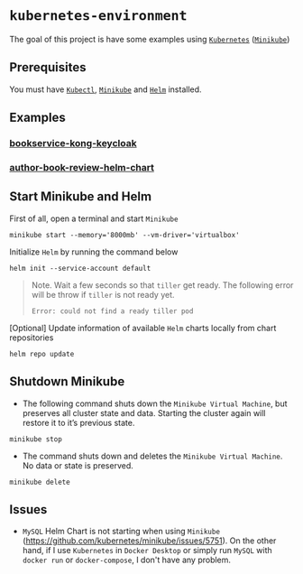 # `kubernetes-environment`

The goal of this project is have some examples using [`Kubernetes`](https://kubernetes.io)
([`Minikube`](https://github.com/kubernetes/minikube))

## Prerequisites

You must have [`Kubectl`](https://kubernetes.io/docs/tasks/tools/install-kubectl/),
[`Minikube`](https://kubernetes.io/docs/tasks/tools/install-minikube/#install-minikube) and 
[`Helm`](https://helm.sh/docs/using_helm/#installing-the-helm-client) installed.

## Examples

### [bookservice-kong-keycloak](https://github.com/ivangfr/kubernetes-environment/tree/master/bookservice-kong-keycloak)

### [author-book-review-helm-chart](https://github.com/ivangfr/kubernetes-environment/tree/master/author-book-review-helm-chart)

## Start Minikube and Helm

First of all, open a terminal and start `Minikube`
```
minikube start --memory='8000mb' --vm-driver='virtualbox'
```

Initialize `Helm` by running the command below
```
helm init --service-account default
```
> Note. Wait a few seconds so that `tiller` get ready. The following error will be throw if `tiller` is not ready yet.
> ```
> Error: could not find a ready tiller pod
> ```

\[Optional\] Update information of available `Helm` charts locally from chart repositories
```
helm repo update
```

## Shutdown Minikube

- The following command shuts down the `Minikube Virtual Machine`, but preserves all cluster state and data. Starting the
cluster again will restore it to it’s previous state.
```
minikube stop
```

- The command shuts down and deletes the `Minikube Virtual Machine`. No data or state is preserved.
```
minikube delete
```

## Issues

- `MySQL` Helm Chart is not starting when using `Minikube` (https://github.com/kubernetes/minikube/issues/5751). On the
other hand, if I use `Kubernetes` in `Docker Desktop` or simply run `MySQL` with `docker run` or `docker-compose`, I
don't have any problem.
